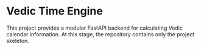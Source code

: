 # Vedic Time Engine

This project provides a modular FastAPI backend for calculating Vedic calendar information. At this stage, the repository contains only the project skeleton.
